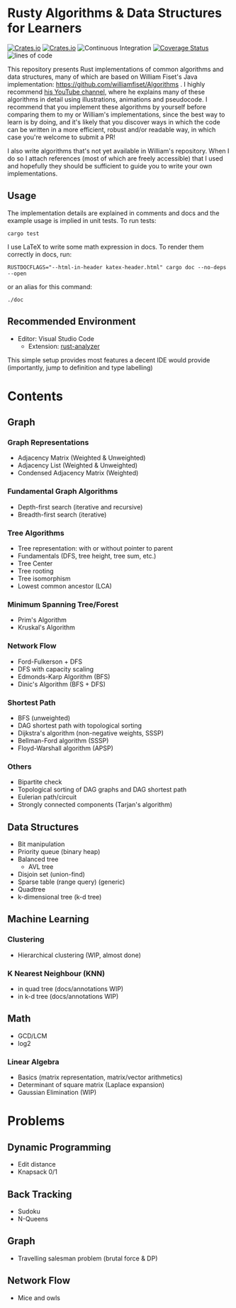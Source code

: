 # Rusty Algorithms & Data Structures for Learners

<!-- [![Crates.io](https://img.shields.io/crates/d/algorithms-edu.svg)](https://crates.io/crates/algorithms-edu) -->
[![Crates.io](https://img.shields.io/crates/v/algorithms-edu.svg)](https://crates.io/crates/algorithms-edu)
[![Crates.io](https://img.shields.io/crates/l/algorithms-edu.svg)](https://crates.io/crates/algorithms-edu)
![Continuous Integration](https://github.com/TianyiShi2001/Algorithms/workflows/CI/badge.svg)
[![Coverage Status](https://coveralls.io/repos/github/TianyiShi2001/Algorithms/badge.svg?branch=main)](https://coveralls.io/github/TianyiShi2001/Algorithms?branch=main)
![lines of code](https://img.shields.io/badge/lines%20of%20code-9121-blue)

This repository presents Rust implementations of common algorithms and data structures, many of which are based on William Fiset's Java implementation: https://github.com/williamfiset/Algorithms . I highly recommend [his YouTube channel](https://www.youtube.com/user/purpongie), where he explains many of these algorithms in detail using illustrations, animations and pseudocode. I recommend that you implement these algorithms by yourself before comparing them to my or William's implementations, since the best way to learn is by doing, and it's likely that you discover ways in which the code can be written in a more efficient, robust and/or readable way, in which case you're welcome to submit a PR!

I also write algorithms that's not yet available in William's repository. When I do so I attach references (most of which are freely accessible) that I used and hopefully they should be sufficient to guide you to write your own implementations.

<!-- In addition to implementing W. Fiset's algorithms, I also write solutions to competitive programming problems. Some representative problems are explained in `src/problems`, and there is also a `leetcode` folder for my leetcode solutions. Both are far from completion. particularly in Leetcode. Where appropriate, I will note, or `use`, the relevent algorithm/data structure(s) in this crate. -->

## Usage

The implementation details are explained in comments and docs and the example usage is implied in unit tests. To run tests:

```
cargo test
```

I use LaTeX to write some math expression in docs. To render them correctly in docs, run:

```
RUSTDOCFLAGS="--html-in-header katex-header.html" cargo doc --no-deps --open
```

or an alias for this command:

```
./doc
```

## Recommended Environment

- Editor: Visual Studio Code
  - Extension: [rust-analyzer](https://github.com/rust-analyzer/rust-analyzer)

This simple setup provides most features a decent IDE would provide (importantly, jump to definition and type labelling)

<!-- ## Rusticity

This is not a verbatim translation of W. Fiset's Java implementation. Instead, I try to make the code idiomatic in Rust, according to these rules:

### Avoid Long Names Using `mod`s

For example, perfer

```
crate::algo::graph::bfs::adjacency_list_iterative::fast_deque
```

over

```
com.williamfiset.algorithms.graphtheory.BreadthFirstSearchAdjacencyListIterativeFastQueue
```

### Custom Data Structures Have Unsurprising Method Names and Behaviour

Follow the conventions of `std` types as much as possible.

For example, when implementing a `Queue`, prefer

```rust
pub fn push_back(&mut self, value: T);
pub fn pop_front(&mut self) -> Option<T>;
```

over

```rust
pub fn enqueue(&mut self, value: T);
pub fn dequeue(&mut self) -> T;
// or
pub fn offer(&mut self, value: T);
pub fn poll(&mut self) -> T;
```

### Use `Option<T>` to Represent Nullable Values

Genrerally, `Option::None` is an idiomatic representation of `null`.  This makes the code work better with the standard library and cause less surprises. -->

# Contents

## Graph

### Graph Representations

- Adjacency Matrix (Weighted & Unweighted)
- Adjacency List (Weighted & Unweighted)
- Condensed Adjacency Matrix (Weighted)

### Fundamental Graph Algorithms

- Depth-first search (iterative and recursive)
- Breadth-first search (iterative)

### Tree Algorithms

- Tree representation: with or without pointer to parent
- Fundamentals (DFS, tree height, tree sum, etc.)
- Tree Center
- Tree rooting
- Tree isomorphism
- Lowest common ancestor (LCA)

### Minimum Spanning Tree/Forest

- Prim's Algorithm
- Kruskal's Algorithm

### Network Flow

- Ford-Fulkerson + DFS
- DFS with capacity scaling
- Edmonds-Karp Algorithm (BFS)
- Dinic's Algorithm (BFS + DFS)

### Shortest Path

- BFS (unweighted)
- DAG shortest path with topological sorting
- Dijkstra's algorithm (non-negative weights, SSSP)
- Bellman-Ford algorithm (SSSP)
- Floyd-Warshall algorithm (APSP)

### Others

- Bipartite check
- Topological sorting of DAG graphs and DAG shortest path
- Eulerian path/circuit
- Strongly connected components (Tarjan's algorithm)


## Data Structures

- Bit manipulation
- Priority queue (binary heap)
- Balanced tree
  - AVL tree
- Disjoin set (union-find)
- Sparse table (range query) (generic)
- Quadtree
- k-dimensional tree (k-d tree)

## Machine Learning

### Clustering

- Hierarchical clustering (WIP, almost done)

### K Nearest Neighbour (KNN)

- in quad tree (docs/annotations WIP)
- in k-d tree (docs/annotations WIP)

## Math

- GCD/LCM
- log2

### Linear Algebra

- Basics (matrix representation, matrix/vector arithmetics)
- Determinant of square matrix (Laplace expansion)
- Gaussian Elimination (WIP)

# Problems

## Dynamic Programming

- Edit distance
- Knapsack 0/1

## Back Tracking

- Sudoku
- N-Queens

## Graph

- Travelling salesman problem (brutal force & DP)

## Network Flow

- Mice and owls